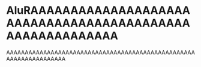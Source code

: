 # AluRAAAAAAAAAAAAAAAAAAAAAAAAAAAAAAAAAAAAAAAAAAAAAAAAAAAAAAAAA
AAAAAAAAAAAAAAAAAAAAAAAAAAAAAAAAAAAAAAAAAAAAAAAAAAAAAAAAAAAAAAAAAAA
